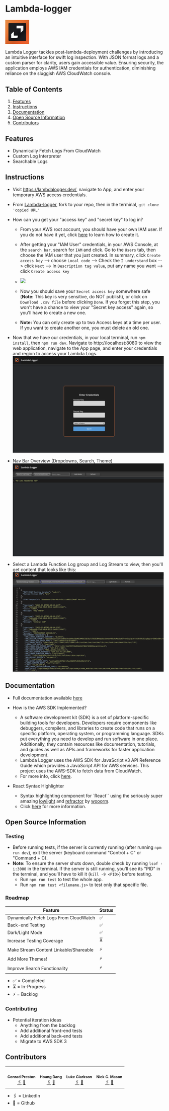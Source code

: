 # Lambda-logger
<p align="left">
  <img src="./docs/assets/images/minLogo.png" width="15%" />
</p>
Lambda Logger tackles post-lambda-deployment challenges by introducing an intuitive interface for swift log inspection. With JSON format logs and a custom parser for clarity, users gain accessible value. Ensuring security, the application employs AWS IAM credentials for authentication, diminishing reliance on the sluggish AWS CloudWatch console.

## Table of Contents
1. [Features](#features)
2. [Instructions](#instructions)
3. [Documentation](#documentation)
4. [Open Source Information](#open-source-information)
5. [Contributors](#contributors)

## Features
- Dynamically Fetch Logs From CloudWatch
- Custom Log Interpreter
- Searchable Logs

## Instructions
- Visit https://lambdalogger.dev/, navigate to App, and enter your temporary AWS access credentials.
- From [Lambda-logger](https://github.com/oslabs-beta/lambda-logger), fork to your repo, then in the terminal, `git clone 'copied URL'`
- How can you get your "access key" and "secret key" to log in?
    - From your AWS root account, you should have your own IAM user. If you do not have it yet, click [here](https://docs.aws.amazon.com/IAM/latest/UserGuide/id_users_create.html) to learn how to create it.
    - After getting your "IAM User" credentials, in your AWS Console, at the `search bar`, search for `IAM` and click. Go to the `Users` tab, then choose the IAM user that you just created. In summary, click `Create access key` --> choose `Local code` --> Check the `I understand` box --> click `Next` --> In `Description tag value`, put any name you want --> click `Create access key`

    - ![](./docs/assets/images/get-access-key.gif)

    - Now you should save your `Secret access key` somewhere safe (**Note:** This key is very sensitive, do NOT publish), or click on `Download .csv file` before clicking `Done`. If you forget this step, you won't have a chance to view your "Secret key access" again, so you'll have to create a new one.

    - **Note:** You can only create up to two Access keys at a time per user. If you want to create another one, you must delete an old one.
   
- Now that we have our credentials, in your local terminal, run `npm install`, then `npm run dev`. Navigate to http://localhost:8080 to view the web application, navigate to the App page, and enter your credentials and region to access your Lambda Logs.
    ![](./docs/assets/images/homepage.png)

- Nav Bar Overview (Dropdowns, Search, Theme)
![](./docs/assets/images/consolePage.png)
- Select a Lambda Function Log group and Log Stream to view, then you'll get content that looks like this:
![](./docs/assets/images/consoleContent.png)

## Documentation
- Full documentation available [here](https://github.com/oslabs-beta/lambda-logger/blob/main/Documentation.md)
- How is the AWS SDK Implemented?
    - A software development kit (SDK) is a set of platform-specific building tools for developers. Developers require components like debuggers, compilers, and libraries to create code that runs on a specific platform, operating system, or programming language. SDKs put everything you need to develop and run software in one place. Additionally, they contain resources like documentation, tutorials, and guides as well as APIs and frameworks for faster application development.
    - Lambda Logger uses the AWS SDK for JavaScript v3 API Reference Guide which provides a JavaScript API for AWS services. This project uses the AWS-SDK to fetch data from CloudWatch.
    - For more info, click [here](https://docs.aws.amazon.com/sdk-for-javascript/v3/developer-guide/welcome.html).

- React Syntax Highlighter
    - Syntax highlighting component for `React`` using the seriously super amazing [lowlight](https://github.com/wooorm/lowlight) and [refractor](https://github.com/wooorm/refractor) by [wooorm](https://github.com/wooorm).
    - Click [here](https://www.npmjs.com/package/react-syntax-highlighter) for more information.

## Open Source Information
### Testing
- Before running tests, if the server is currently running (after running `npm run dev`), exit the server (keyboard command "Control + C" or "Command + C).
- **Note:** To ensure the server shuts down, double check by running `lsof -i:3000` in the terminal. If the server is still running, you'll see its "PID" in the terminal, and you'll have to kill it (`kill -9 <PID>`) before testing.
    - Run `npm run test` to test the whole app.
    - Run `npm run test <filename.js>` to test only that specific file.
### Roadmap
| Feature                                          | Status |
| ------------------------------------------------ | ------ |
| Dynamically Fetch Logs From CloudWatch           | ✅     |
| Back-end Testing                                 | ✅     |
| Dark/Light Mode                                  | ✅     |
| Increase Testing Coverage                        | ⏳     |
| Make Stream Content Linkable/Shareable           | ⚡️      |
| Add More Themes!                                 | ⚡️      |
| Improve Search Functionality                     | ⚡️      |

- ✅ = Completed
- ⏳ = In-Progress
- ⚡️ = Backlog

### Contributing
- Potential iteration ideas
  - Anything from the backlog
  - Add additional front-end tests
  - Add additional back-end tests
  - Migrate to AWS SDK 3

## Contributors

<table>
  <tr>
    <td align="center">
      <img src="https://avatars.githubusercontent.com/u/128096173?v=4" width="140px;" alt=""/>
      <br />
        <sub><b>Conrad Preston</b></sub>
      <br />
      <a href="https://www.linkedin.com/in/conrad-preston-aaaa9b252/">🖇️</a>
      <a href="https://github.com/Conrady82">🐙</a>
    </td>
    <td align="center">
      <img src="https://avatars.githubusercontent.com/u/144387822?s=400&u=8cb84bdf130e87fef7cb92283af412d82594be20&v=4" width="140px;" alt=""/>
      <br />
        <sub><b>Hoang Dang</b></sub>
      <br />
      <a href="https://www.linkedin.com/in/hoang-dang-b884b4296/">🖇️</a>
      <a href="https://github.com/hoangdang91768">🐙</a>
    </td>
    <td align="center">
      <img src="https://avatars.githubusercontent.com/u/53544649?v=4" width="140px;" alt=""/>
      <br />
        <sub><b>Luke Clarkson</b></sub>
      <br />
      <a href="https://www.linkedin.com/in/ljclarkson/">🖇️</a>
      <a href="https://github.com/LClarkson">🐙</a>
    </td>
    <td align="center">
      <img src="https://avatars.githubusercontent.com/u/138337584?v=4" width="140px;" alt=""/>
      <br />
        <sub><b>Nick C. Mason</b></sub>
      <br />
      <a href="https://www.linkedin.com/in/nickmasonswe/">🖇️</a>
      <a href="https://github.com/nickmasonswe">🐙</a>
    </td>
  </tr>
</table>

- 🖇️ = LinkedIn
- 🐙 = Github
